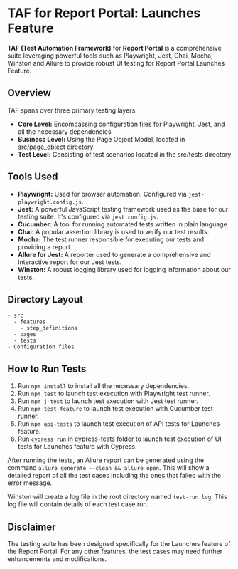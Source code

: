 # TAF for Report Portal: Launches Feature

**TAF (Test Automation Framework)** for **Report Portal** is a comprehensive suite leveraging powerful tools such as Playwright, Jest, Chai, Mocha, Winston and Allure to provide robust UI testing for Report Portal Launches Feature.

## Overview
TAF spans over three primary testing layers:
- **Core Level:** Encompassing configuration files for Playwright, Jest, and all the necessary dependencies
- **Business Level:** Using the Page Object Model, located in src/page_object directory
- **Test Level:** Consisting of test scenarios located in the src/tests directory

## Tools Used

- **Playwright:** Used for browser automation. Configured via `jest-playwright.config.js`.
- **Jest:** A powerful JavaScript testing framework used as the base for our testing suite. It's configured via `jest.config.js`.
- **Cucumber:** A tool for running automated tests written in plain language.
- **Chai:** A popular assertion library is used to verify our test results.
- **Mocha:** The test runner responsible for executing our tests and providing a report.
- **Allure for Jest:** A reporter used to generate a comprehensive and interactive report for our Jest tests.
- **Winston:** A robust logging library used for logging information about our tests.

## Directory Layout
```
- src
  - features
    - step_definitions
  - pages
  - tests
- Configuration files
```
## How to Run Tests

1. Run `npm install` to install all the necessary dependencies.
2. Run `npm test` to launch test execution with Playwright test runner.
3. Run `npm j-test` to launch test execution with Jest test runner.
4. Run `npm test-feature` to launch test execution with Cucumber test runner.
5. Run `npm api-tests` to launch test execution of API tests for Launches feature.
6. Run `cypress run` in cypress-tests folder to launch test execution of UI tests for Launches feature with Cypress.


After running the tests, an Allure report can be generated using the command `allure generate --clean && allure open`. This will show a detailed report of all the test cases including the ones that failed with the error message.

Winston will create a log file in the root directory named `test-run.log`. This log file will contain details of each test case run.

## Disclaimer

The testing suite has been designed specifically for the Launches feature of the Report Portal. For any other features, the test cases may need further enhancements and modifications.